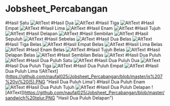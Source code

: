 # Jobsheet_Percabangan
#Hasil Satu
![AltText](https://github.com/naufal025/Jobsheet_Percabangan/blob/master/jb%20v%20(1).PNG "Hasil Satu")
#Hasil Dua
![AltText](https://github.com/naufal025/Jobsheet_Percabangan/blob/master/jb%20v%20(3).PNG "Hasil Dua")
#Hasil Tiga
![AltText](https://github.com/naufal025/Jobsheet_Percabangan/blob/master/jb%20v%20(5).PNG "Hasil Tiga")
#Hasil Empat
![AltText](https://github.com/naufal025/Jobsheet_Percabangan/blob/master/jb%20v%20(7).PNG "Hasil Empat")
#Hasil Lima
![AltText](https://github.com/naufal025/Jobsheet_Percabangan/blob/master/js%207%20(3).PNG "Hasil Lima")
#Hasil Enam
![AltText](https://github.com/naufal025/Jobsheet_Percabangan/blob/master/js%207%20(5).PNG "Hasil Enam")
#Hasil Tujuh
![AltText](https://github.com/naufal025/Jobsheet_Percabangan/blob/master/js%207%20(7).PNG "Hasil Tujuh")
#Hasil Delapan
![AltText](https://github.com/naufal025/Jobsheet_Percabangan/blob/master/js%207%20ii%20(3).PNG "Hasil Delapan")
#Hasil Sembilan
![AltText](https://github.com/naufal025/Jobsheet_Percabangan/blob/master/js%207%20ii%20(5).PNG "Hasil Sembilan")
#Hasil Sepuluh
![AltText](https://github.com/naufal025/Jobsheet_Percabangan/blob/master/js%207%20ii%20(7).PNG "Hasil Sepuluh")
#Hasil Sebelas
![AtText](https://github.com/naufal025/Jobsheet_Percabangan/blob/master/js%207%20iii%20(1).PNG "Hasil Sebelas")
#Hasil Dua Belas
![AltText](https://github.com/naufal025/Jobsheet_Percabangan/blob/master/js%207%20iii%20(3).PNG "Hasil Dua Belas")
#Hasil Tiga Belas
![AltText](https://github.com/naufal025/Jobsheet_Percabangan/blob/master/js%207%20iii%20(5).PNG "Hasil Tiga Belas")
#Hasil Empat Belas
![AltText](https://github.com/naufal025/Jobsheet_Percabangan/blob/master/js%207%20iii%20(6).PNG "Hasil Empat Belas")
#Hasil Lima Belas
![AltText](https://github.com/naufal025/Jobsheet_Percabangan/blob/master/js%207%20iii%20(7).PNG "Hasil Lima Belas")
#Hasil Enam Belas
![AltText](https://github.com/naufal025/Jobsheet_Percabangan/blob/master/js%207%20iv%20(1).PNG "Hasil Enam Belas")
#Hasil Tujuh Belas
![AltText](https://github.com/naufal025/Jobsheet_Percabangan/blob/master/js%207%20iv%20(3).PNG "Hasil Tujuh Belas")
#Hasil Delapan Belas
![AltText](https://github.com/naufal025/Jobsheet_Percabangan/blob/master/js%207%20iv%20(3).PNG "Hasil Delapan Belas")
#Hasil Sembilan Belas
![AltText](https://github.com/naufal025/Jobsheet_Percabangan/blob/master/js%207%20iv%20(5).PNG "Hasil Sembilan Belas")
#Hasil Dua Puluh
![AltText](https://github.com/naufal025/Jobsheet_Percabangan/blob/master/js%207%20iv%20(7).PNG "Hasil Dua Puluh")
#Hasil Dua Puluh Satu
![AltText](https://github.com/naufal025/Jobsheet_Percabangan/blob/master/js%207%20vi%20(1).PNG "Hasil Dua Puluh Satu")
#Hasil Dua Puluh Dua
![AltText](https://github.com/naufal025/Jobsheet_Percabangan/blob/master/js%207%20vi%20(2).PNG "Hasil Dua Puluh Dua")
#Hasil Dua Puluh Tiga
![AltText](https://github.com/naufal025/Jobsheet_Percabangan/blob/master/js%207%20vi%20(3).PNG "Hasil Dua Puluh Tiga")
#Hasil Dua Puluh Empat
![AltText](https://github.com/naufal025/Jobsheet_Percabangan/blob/master/js%207%20vi%20(4).PNG "Hasil Dua Puluh Empat")
#Hasil Dua Puluh Lima
![AltText](https://github.com/naufal025/Jobsheet_Percabangan/blob/master/js%207%20vi%20(5).PNG "Hasil Dua Puluh Lima')
#Hasil Dua Puluh Enam
![AltText](https://github.com/naufal025/Jobsheet_Percabangan/blob/master/js%207%20vi%20(7).PNG "Hasil Dua Puluh Enam")
#Hasil Dua Puluh Tujuh
![AltText](https://github.com/naufal025/Jobsheet_Percabangan/blob/master/milkshake%20banana.PNG "Hasil Dua Puluh Tujuh")
#Hasil Dua Puluh Delapan
![AltText])https://github.com/naufal025/Jobsheet_Percabangan/blob/master/sandwich%20telur.PNG "Hasil Dua Puluh Delapan")
